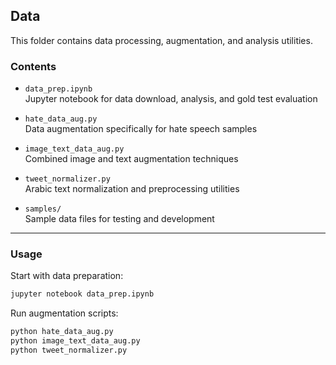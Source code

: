 ## Data

This folder contains data processing, augmentation, and analysis utilities.

### Contents

- `data_prep.ipynb`  
  Jupyter notebook for data download, analysis, and gold test evaluation  

- `hate_data_aug.py`  
  Data augmentation specifically for hate speech samples  

- `image_text_data_aug.py`  
  Combined image and text augmentation techniques  

- `tweet_normalizer.py`  
  Arabic text normalization and preprocessing utilities  

- `samples/`  
  Sample data files for testing and development  

---

### Usage

Start with data preparation:  

```bash
jupyter notebook data_prep.ipynb
```
Run augmentation scripts:
```bash
python hate_data_aug.py
python image_text_data_aug.py
python tweet_normalizer.py
```